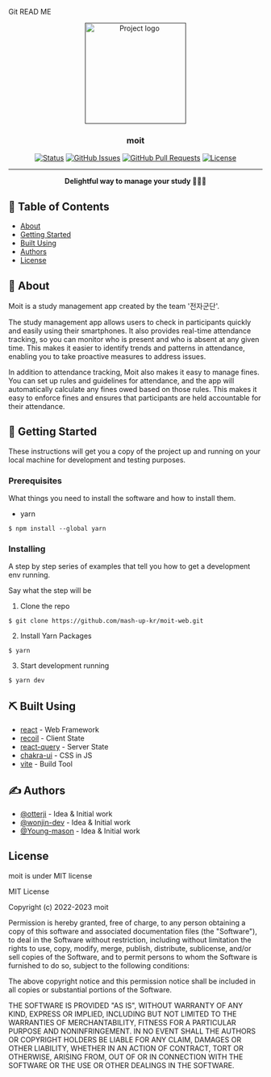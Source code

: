 Git READ ME

<p align="center">
  <a href="" rel="noopener">
  <img width=200px height=200px src="" alt="Project logo"></a>
</p>

<h3 align="center">moit</h3>

<div align="center">

[![Status](https://img.shields.io/badge/status-active-success.svg)]()
[![GitHub Issues](https://img.shields.io/github/issues/kylelobo/The-Documentation-Compendium.svg)](https://github.com/mash-up-kr/moit-web/issues)
[![GitHub Pull Requests](https://img.shields.io/github/issues-pr/kylelobo/The-Documentation-Compendium.svg)](https://github.com/mash-up-kr/moit-web/pulls)
[![License](https://img.shields.io/badge/license-MIT-blue.svg)](/LICENSE)

</div>

---

<p align="center"> <strong>Delightful way to manage your study 🧚🏻‍♀️</strong>
    <br> 
</p>

## 📝 Table of Contents

- [About](#about)
- [Getting Started](#getting_started)
- [Built Using](#built_using)
- [Authors](#authors)
- [License](#license)

## 🧐 About <a name = "about"></a>

Moit is a study management app created by the team '전자군단'.

The study management app allows users to check in participants quickly and easily using their smartphones. It also provides real-time attendance tracking, so you can monitor who is present and who is absent at any given time. This makes it easier to identify trends and patterns in attendance, enabling you to take proactive measures to address issues.

In addition to attendance tracking, Moit also makes it easy to manage fines. You can set up rules and guidelines for attendance, and the app will automatically calculate any fines owed based on those rules. This makes it easy to enforce fines and ensures that participants are held accountable for their attendance.

## 🏁 Getting Started <a name = "getting_started"></a>

These instructions will get you a copy of the project up and running on your local machine for development and testing purposes.

### Prerequisites

What things you need to install the software and how to install them.

- yarn

```shell
$ npm install --global yarn
```

### Installing

A step by step series of examples that tell you how to get a development env running.

Say what the step will be

1. Clone the repo

```shell
$ git clone https://github.com/mash-up-kr/moit-web.git
```

2. Install Yarn Packages

```shell
$ yarn
```

3. Start development running

```shell
$ yarn dev
```

## ⛏️ Built Using <a name = "built_using"></a>

- [react](https://reactjs.org/) - Web Framework
- [recoil](https://expressjs.com/) - Client State
- [react-query](https://vuejs.org/) - Server State
- [chakra-ui](https://chakra-ui.com/) - CSS in JS
- [vite](https://vitejs.dev/) - Build Tool

## ✍️ Authors <a name = "authors"></a>

- [@otterji](https://github.com/otterji) - Idea & Initial work
- [@wonjin-dev](https://github.com/wonjin-dev) - Idea & Initial work
- [@Young-mason](https://github.com/Young-mason) - Idea & Initial work

## License <a name = "license"></a>

moit is under MIT license

MIT License

Copyright (c) 2022-2023 moit

Permission is hereby granted, free of charge, to any person obtaining a copy
of this software and associated documentation files (the "Software"), to deal
in the Software without restriction, including without limitation the rights
to use, copy, modify, merge, publish, distribute, sublicense, and/or sell
copies of the Software, and to permit persons to whom the Software is
furnished to do so, subject to the following conditions:

The above copyright notice and this permission notice shall be included in all
copies or substantial portions of the Software.

THE SOFTWARE IS PROVIDED "AS IS", WITHOUT WARRANTY OF ANY KIND, EXPRESS OR
IMPLIED, INCLUDING BUT NOT LIMITED TO THE WARRANTIES OF MERCHANTABILITY,
FITNESS FOR A PARTICULAR PURPOSE AND NONINFRINGEMENT. IN NO EVENT SHALL THE
AUTHORS OR COPYRIGHT HOLDERS BE LIABLE FOR ANY CLAIM, DAMAGES OR OTHER
LIABILITY, WHETHER IN AN ACTION OF CONTRACT, TORT OR OTHERWISE, ARISING FROM,
OUT OF OR IN CONNECTION WITH THE SOFTWARE OR THE USE OR OTHER DEALINGS IN THE
SOFTWARE.
